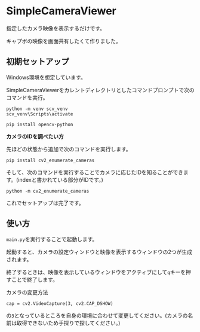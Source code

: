 # SimpleCameraViewer
指定したカメラ映像を表示するだけです。

キャプボの映像を画面共有したくて作りました。

## 初期セットアップ
Windows環境を想定しています。

SimpleCameraViewerをカレントディレクトリとしたコマンドプロンプトで次のコマンドを実行。

```
python -m venv scv_venv
scv_venv\Scripts\activate

pip install opencv-python
```

**カメラのIDを調べたい方**

先ほどの状態から追加で次のコマンドを実行します。
```
pip install cv2_enumerate_cameras
```

そして、次のコマンドを実行することでカメラに応じたIDを知ることができます。(indexと書かれている部分がIDです。)

```
python -m cv2_enumerate_cameras
```

これでセットアップは完了です。

## 使い方
``main.py``を実行することで起動します。

起動すると、カメラの設定ウィンドウと映像を表示するウィンドウの2つが生成されます。

終了するときは、映像を表示しているウィンドウをアクティブにして`q`キーを押すことで終了します。

カメラの変更方法

```
cap = cv2.VideoCapture(3, cv2.CAP_DSHOW)
```

の``3``となっているところを自身の環境に合わせて変更してください。(カメラの名前は取得できないため手探りで探してください。)
